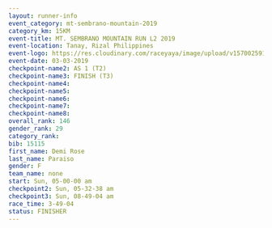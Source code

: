 ```yaml
---
layout: runner-info 
event_category: mt-sembrano-mountain-2019 
category_km: 15KM 
event-title: MT. SEMBRANO MOUNTAIN RUN L2 2019 
event-location: Tanay, Rizal Philippines 
event-logo: https://res.cloudinary.com/raceyaya/image/upload/v1570025913/logo/mt_sembrano_osaoze.jpg 
event-date: 03-03-2019 
checkpoint-name2: AS 1 (T2) 
checkpoint-name3: FINISH (T3) 
checkpoint-name4: 
checkpoint-name5: 
checkpoint-name6: 
checkpoint-name7: 
checkpoint-name8: 
overall_rank: 146
gender_rank: 29
category_rank: 
bib: 15115
first_name: Demi Rose
last_name: Paraiso
gender: F
team_name: none
start: Sun, 05-00-00 am
checkpoint2: Sun, 05-32-38 am
checkpoint3: Sun, 08-49-04 am
race_time: 3-49-04
status: FINISHER
---
```

